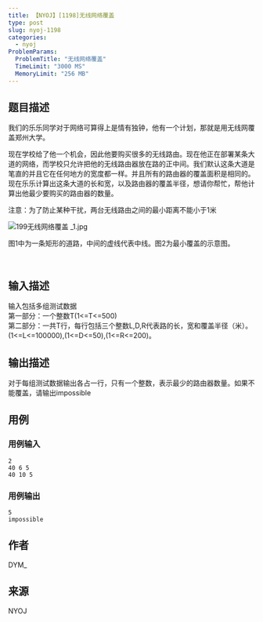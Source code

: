 ```yaml
---
title: 【NYOJ】[1198]无线网络覆盖
type: post
slug: nyoj-1198
categories:
  - nyoj
ProblemParams:
  ProblemTitle: "无线网络覆盖"
  TimeLimit: "3000 MS"
  MemoryLimit: "256 MB"
---
```


## 题目描述

<p>我们的乐乐同学对于网络可算得上是情有独钟，他有一个计划，那就是用无线网覆盖郑州大学。</p>
<p>现在学校给了他一个机会，因此他要购买很多的无线路由。现在他正在部署某条大道的网络，而学校只允许把他的无线路由器放在路的正中间。我们默认这条大道是笔直的并且它在任何地方的宽度都一样。并且所有的路由器的覆盖面积是相同的。现在乐乐计算出这条大道的长和宽，以及路由器的覆盖半径，想请你帮忙，帮他计算出他最少要购买的路由器的数量。</p>
<p>注意：为了防止某种干扰，两台无线路由之间的最小距离不能小于1米

![ 199无线网络覆盖 _1.jpg](https://xcpc.nyist.edu.cn//api/public/img/3f5cc29db50d4d788cfd2938be5f671e.jpg)

<p>图1中为一条矩形的道路，中间的虚线代表中线。图2为最小覆盖的示意图。</p>
<p>&nbsp;</p>

## 输入描述

输入包括多组测试数据  
第一部分：一个整数T(1<=T<=500)  
第二部分：一共T行，每行包括三个整数L,D,R代表路的长，宽和覆盖半径（米）。  
(1<=L<=100000),(1<=D<=50),(1<=R<=200)。

## 输出描述

对于每组测试数据输出各占一行，只有一个整数，表示最少的路由器数量。如果不能覆盖，请输出impossible

## 用例

### 用例输入

```
2
40 6 5
40 10 5
```  

### 用例输出

```
5
impossible
```

## 作者

DYM\_

## 来源

NYOJ

